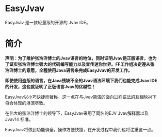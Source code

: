 # EasyJvav

EasyJvav 是一款轻量级的开源的 Jvav IDE。

# 简介

**声明：为了维护张浩洋博士的Jvav语言的地位，同时证明Jvav是正版语言，也为了证实张浩洋博士强大的代码编写能力以及宣传迷你世界。FF工作组决定遵从张浩洋博士的意愿，全程使用Java语言来完成EasyJvav的开发工作。**

**即使使用盗版的语言，在Java残缺不全的Jvav语法环境下我们也能完成Jvav IDE的开发，这也就证明了正版语言Jvav的优越性！**

EasyJvav以小巧快捷而著称，这一点在与Jvav简洁的面向过程语法的互相映衬下将会体现的淋漓尽致。

在伟大的张浩洋博士的领导下，EasyJvav采用了同名的EJV Jvav解释器以及 Jvav14 标准。

EasyJvav将做到功能俱全，操作方便快捷，在开发过程中我们也将注重这一点。
